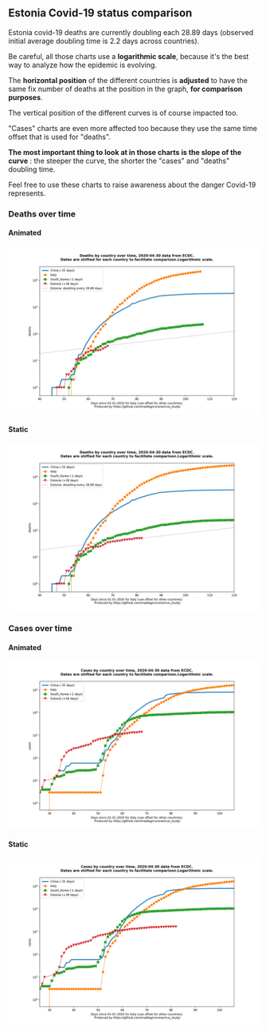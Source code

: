 ## Estonia Covid-19 status comparison 

Estonia covid-19 deaths are currently doubling each 28.89 days (observed initial average doubling time is 2.2 days across countries).



Be careful, all those charts use a **logarithmic scale**, because it's the best way to analyze how the epidemic is evolving.
 
The **horizontal position** of the different countries is **adjusted** to have the same fix number of deaths at the position in the graph, **for comparison purposes**.

The vertical position of the different curves is of course impacted too.

"Cases" charts are even more affected too because they use the same time offset that is used for "deaths".

**The most important thing to look at in those charts is the slope of the curve** : the steeper the curve, the shorter the "cases" and "deaths" doubling time.

Feel free to use these charts to raise awareness about the danger Covid-19 represents. 


 
### Deaths over time
 
#### Animated
![Estonia covid-19 deaths animated chart](https://raw.githubusercontent.com/madlag/coronavirus_study/master/notebooks/graphs/2020-04-30/countries/Estonia/2020-04-30_Estonia_deaths.gif "Estonia covid-19 deaths animated chart")   
 
#### Static
![Estonia covid-19 deaths static chart](https://raw.githubusercontent.com/madlag/coronavirus_study/master/notebooks/graphs/2020-04-30/countries/Estonia/2020-04-30_Estonia_deaths.png "Estonia covid-19 deaths static chart")   

 
### Cases over time
 
#### Animated
![Estonia covid-19 cases animated chart](https://raw.githubusercontent.com/madlag/coronavirus_study/master/notebooks/graphs/2020-04-30/countries/Estonia/2020-04-30_Estonia_cases.gif "Estonia covid-19 cases animated chart")   
 
#### Static
![Estonia covid-19 cases static chart](https://raw.githubusercontent.com/madlag/coronavirus_study/master/notebooks/graphs/2020-04-30/countries/Estonia/2020-04-30_Estonia_cases.png "Estonia covid-19 cases static chart")   

